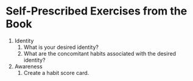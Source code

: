 # Self-Prescribed Exercises from the Book

1. Identity
   1. What is your desired identity?
   2. What are the concomitant habits associated with the desired identity?
2. Awareness
   1. Create a habit score card.